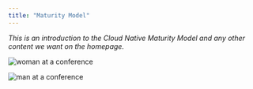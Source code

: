 ```yaml
---
title: "Maturity Model"
---
```


*This is an introduction to the Cloud Native Maturity Model and any other content we want on the homepage.*

![woman at a conference](/images/woman-at-conference.jpg)

![man at a conference](/images/man-at-conference.jpg)
